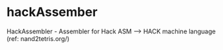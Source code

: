 # hackAssember
HackAssembler - Assembler for Hack ASM --> HACK machine language  (ref: nand2tetris.org/) 
